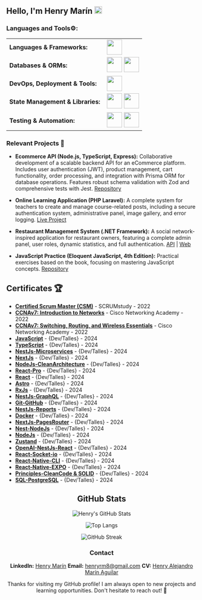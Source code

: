 ## Hello, I'm Henry Marín <img src="https://img.icons8.com/ios-glyphs/30/000000/github.png" alt="GitHub Icon" width="20" height="20">

<h3 align="left">Languages and Tools⚙️:</h3>
<table>
    <tr>
        <td style="font-weight: bold; padding-right: 10px; vertical-align: center;">Languages & Frameworks:</td>
        <td>
            <img height="40" src="https://skillicons.dev/icons?i=js,ts,php,cs,html,css,nodejs,express,react,nextjs,dotnet,laravel,bootstrap,tailwind"/>
        </td>
    </tr>
    <tr>
        <td style="font-weight: bold; padding-right: 10px; vertical-align: center;">Databases & ORMs:</td>
        <td>
            <img height="40" src="https://skillicons.dev/icons?i=mysql,mongodb,firebase"/>
            <img height="40" src="https://skillicons.dev/icons?i=prisma"/>
        </td>
    </tr>
    <tr>
        <td style="font-weight: bold; padding-right: 10px; vertical-align: center;">DevOps, Deployment & Tools:</td>
        <td>
            <img height="40" src="https://skillicons.dev/icons?i=docker,kubernetes,cloudflare,apache,git,github,vercel,netlify"/>
        </td>
    </tr>
    <tr>
        <td style="font-weight: bold; padding-right: 10px; vertical-align: center;">State Management & Libraries:</td>
        <td>
            <img height="40" src="https://skillicons.dev/icons?i=redux"/>
            <img height="40" src="https://skillicons.dev/icons?i=npm"/>
        </td>
    </tr>
    <tr>
        <td style="font-weight: bold; padding-right: 10px; vertical-align: center;">Testing & Automation:</td>
        <td>
            <img height="40" src="https://skillicons.dev/icons?i=jest,postman"/>
            <img height="40" src="https://skillicons.dev/icons?i=selenium"/>
        </td>
    </tr>
</table>


### Relevant Projects 🚀

- **Ecommerce API (Node.js, TypeScript, Express):** Collaborative development of a scalable backend API for an eCommerce platform. Includes user authentication (JWT), product management, cart functionality, order processing, and integration with Prisma ORM for database operations. Features robust schema validation with Zod and comprehensive tests with Jest. [Repository](https://github.com/Xpronoob/Ecommerce-API)

- **Online Learning Application (PHP Laravel):** A complete system for teachers to create and manage course-related posts, including a secure authentication system, administrative panel, image gallery, and error logging. [Live Project](https://liceo-san-antonio.com/)

- **Restaurant Management System (.NET Framework):** A social network-inspired application for restaurant owners, featuring a complete admin panel, user roles, dynamic statistics, and full authentication. [API](https://github.com/HenryM8/C-Sharp-API-of-the-Full-Stack-project) | [Web](https://github.com/HenryM8/C-Sharp-Web-of-the-Full-Stack-project)

- **JavaScript Practice (Eloquent JavaScript, 4th Edition):** Practical exercises based on the book, focusing on mastering JavaScript concepts. [Repository](https://github.com/HenryM8/Javascript)

## Certificates 🏆


- **[Certified Scrum Master (CSM)](https://drive.google.com/file/d/1fzjIyJ3WyhWPK9wbOwG6a2jv9SA7o-N-/view?usp=drive_link)** - SCRUMstudy - 2022
- **[CCNAv7: Introduction to Networks](https://drive.google.com/file/d/1wSXg5knElG0so_ToR6jlnugZJExY8tMs/view)** - Cisco Networking Academy - 2022
- **[CCNAv7: Switching, Routing, and Wireless Essentials](https://drive.google.com/file/d/1m_plv_5fXz6l5H3hpURxnT52fxXeqJZp/view)** - Cisco Networking Academy - 2022
- **[JavaScript](https://drive.google.com/file/d/1Cu8BM5XA316S3XyReqZ4FXhZA2wI4Qii/view?usp=sharing)** - {Dev/Talles} - 2024
- **[TypeScript](https://drive.google.com/file/d/1wr9M1buD88Q7BDRCp0FC65tkz3wXUXAL/view?usp=sharing)** - {Dev/Talles} - 2024 
- **[NestJs-Microservices](https://drive.google.com/file/d/1APDYi0F71oq5kTA7y2BT5bamX7bXuod3/view?usp=sharing)** - {Dev/Talles} - 2024 
- **[NextJs](https://drive.google.com/file/d/1ZwtTrm9yXqbY2IH9AP5RIMEo3Vp4O1vp/view?usp=sharing)** - {Dev/Talles} - 2024 
- **[NodeJs-CleanArchitecture](https://drive.google.com/file/d/1CmKC-esHVgV0tCosxZY3lVHrpNMX3Msj/view?usp=sharing)** - {Dev/Talles} - 2024
- **[React-Pro](https://drive.google.com/file/d/11FlNt8hVVUFRXB-zYBwXnuWxWZ1uMMjj/view?usp=sharing)** - {Dev/Talles} - 2024 
- **[React](https://drive.google.com/file/d/1TKxBZ9-PU5lMs0rXDs-4IPiO7x3iQXCY/view?usp=sharing )** - {Dev/Talles} - 2024 
- **[Astro](https://drive.google.com/file/d/1PryypYTe1BMIrdlLqpA0bmybbN8hVAUR/view?usp=sharing)** - {Dev/Talles} - 2024 
- **[RxJs](https://drive.google.com/file/d/1IcCEv2mMaWGcHAHCyMVlyI5SnX7CDxmJ/view?usp=sharing)** - {Dev/Talles} - 2024 
- **[NestJs-GraphQL](https://drive.google.com/file/d/13PK2N_Tzp-ZHaF1A8PqQmXiMX0rksTA-/view?usp=sharing)** - {Dev/Talles} - 2024 
- **[Git-GitHub](https://drive.google.com/file/d/134O_NKDmimg9ApzpgqXTISFjM9mcV2Oq/view?usp=sharing)** - {Dev/Talles} - 2024 
- **[NestJs-Reports](https://drive.google.com/file/d/1IRuUWwHk9YBz_e6ytTOTJWgjgVIssQ2c/view?usp=sharing)** - {Dev/Talles} - 2024 
- **[Docker](https://drive.google.com/file/d/1UqHskAUAke-1Nrp6ZlUB-NumaCJ6ag_b/view?usp=sharing)** - {Dev/Talles} - 2024 
- **[NextJs-PagesRouter](https://drive.google.com/file/d/1VCk8CQqa0oTyQpSbsumm8e6KMLG7H35T/view?usp=sharing)** - {Dev/Talles} - 2024 
- **[Nest-NodeJs](https://drive.google.com/file/d/16P9EPOyE1PjWnm-BSt4N_yKsn-6-2fAq/view?usp=sharing)** - {Dev/Talles} - 2024 
- **[NodeJs](https://drive.google.com/file/d/1f-zbXEpZwvRfyIMsm3u1bAlx-eT6kvq8/view?usp=sharing)** - {Dev/Talles} - 2024
- **[Zustand](https://drive.google.com/file/d/1KtQv7asIawad2abPSBAJz6dPWm1QuwW_/view?usp=sharing)** - {Dev/Talles} - 2024 
- **[OpenAI-NestJs-React](https://drive.google.com/file/d/1mNGzKpsjpH5xgqeyDxdftUTtenCExW3D/view?usp=sharing)** - {Dev/Talles} - 2024 
- **[React-Socket-io](https://drive.google.com/file/d/1UffrFdsJS2Bko6sIxq9MrINe35W5f2W4/view?usp=sharing)** - {Dev/Talles} - 2024 
- **[React-Native-CLI](https://drive.google.com/file/d/1YsTjJZWynsRW7dXo66V6f7nG1ySOurnq/view?usp=sharing)** - {Dev/Talles} - 2024 
- **[React-Native-EXPO](https://drive.google.com/file/d/1JSxiQ1WRrPR0CmAWj-EmwQS8lXkv8PjK/view?usp=sharing)** - {Dev/Talles} - 2024 
- **[Principles-CleanCode & SOLID](https://drive.google.com/file/d/1g4iYEEM95wwYrTvySiDSgf5eglajPvde/view?usp=sharing)** - {Dev/Talles} - 2024 
- **[SQL-PostgreSQL](https://drive.google.com/file/d/1q7eDF--NPjCdUoBv_dC2mtVNoS_MITAP/view?usp=sharing)** - {Dev/Talles} - 2024 

<div align="center">

## GitHub Stats
  
  ![Henry's GitHub Stats](https://github-readme-stats.vercel.app/api?username=HenryM8&show_icons=true&theme=dark&cache_seconds=86400)

  ![Top Langs](https://github-readme-stats.vercel.app/api/top-langs/?username=HenryM8&layout=compact&theme=dark)

  ![GitHub Streak](https://github-readme-streak-stats.herokuapp.com/?user=HenryM8&theme=dark)



### Contact
 **LinkedIn:** [Henry Marín](https://www.linkedin.com/in/henry-marin8/)
 **Email:** [henryrm8@gmail.com](mailto:henryrm8@gmail.com)
 **CV:** [Henry Alejandro Marín Aguilar](https://drive.google.com/file/d/1v4tsMkhQAwK97mQ4sFuQapM_JmJjygQX/view?usp=sharing)


Thanks for visiting my GitHub profile! I am always open to new projects and learning opportunities. Don't hesitate to reach out! 💬
</div>


<!--
**HenryM8/HenryM8** is a ✨ _special_ ✨ repository because its `README.md` (this file) appears on your GitHub profile.

Here are some ideas to get you started:

- 🔭 I’m currently working on ...
- 🌱 I’m currently learning ...
- 👯 I’m looking to collaborate on ...
- 🤔 I’m looking for help with ...
- 💬 Ask me about ...
- 📫 How to reach me: ...
- 😄 Pronouns: ...
- ⚡ Fun fact: ...🖥️⌨️👨🏻‍💻
-->
